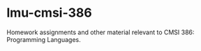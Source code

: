 # lmu-cmsi-386
Homework assignments and other material relevant to CMSI 386: Programming Languages.
